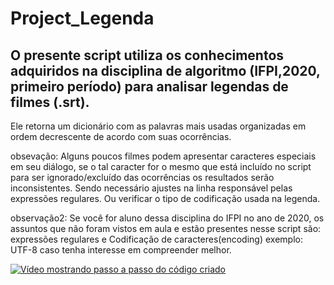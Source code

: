 # Project_Legenda
## O presente script utiliza os conhecimentos adquiridos na disciplina de algoritmo (IFPI,2020, primeiro período) para analisar legendas de filmes (.srt).

Ele retorna um dicionário com as palavras mais usadas organizadas em ordem decrescente de acordo com suas ocorrências.

obsevação: Alguns poucos filmes podem apresentar caracteres especiais em seu diálogo, se o tal caracter for o mesmo que está incluído no script para ser ignorado/excluído das ocorrências os resultados serão inconsistentes. Sendo necessário ajustes na linha responsável pelas expressões regulares. Ou verificar o tipo de codificação usada na legenda.

observação2: Se você for aluno dessa disciplina do IFPI no ano de 2020, os assuntos que não foram vistos em aula e estão presentes nesse script são: expressões regulares e Codificação de caracteres(encoding) exemplo: UTF-8 caso tenha interesse em compreender melhor.

[![Vídeo mostrando passo a passo do código criado](http://img.youtube.com/vi/yUI1-JZ5W8U/0.jpg)](http://www.youtube.com/watch?v=yUI1-JZ5W8U "Vídeo de explicação do código")

